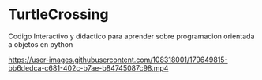 # TurtleCrossing
Codigo Interactivo y didactico para aprender sobre programacion orientada a objetos en python






https://user-images.githubusercontent.com/108318001/179649815-bb6dedca-c681-402c-b7ae-b84745087c98.mp4

